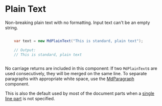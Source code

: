 # Plain Text

Non-breaking plain text with no formatting. Input text can't be an empty string.

```cs

    var text = new MdPlainText("This is standard, plain text");
    
    // Output:
    // This is standard, plain text
    
```

No carriage returns are included in this component: If two `MdPlainText`s are used consecutively, they will be merged on the same line. To separate paragraphs with appropriate white space, use the [MdParagraph](./paragraph.md) component.

This is also the default used by most of the document parts when a [single line part](../content-types#isinglelinepart) is not specified.
